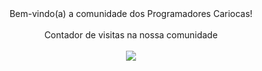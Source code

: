 <div align="center">
Bem-vindo(a) a comunidade dos Programadores Cariocas!
</br>
</br>
Contador de visitas na nossa comunidade</br></br>
<img alingn="center" src="https://profile-counter.glitch.me/programadores-cariocas/count.svg" /></br>
</div>
